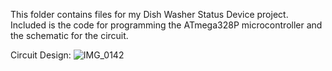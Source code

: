 This folder contains files for my Dish Washer Status Device project. Included is the code for programming the ATmega328P microcontroller and the schematic for the circuit. 

Circuit Design:
![IMG_0142](https://user-images.githubusercontent.com/86859516/169400131-2fc36966-c557-4ac8-9f7b-1ee298bb0124.jpg)
